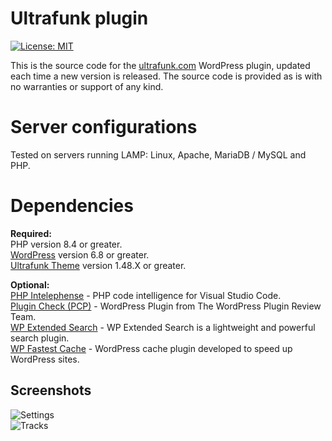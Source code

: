 # **Ultrafunk plugin**

[![License: MIT](https://img.shields.io/badge/License-MIT-yellow.svg)](https://opensource.org/licenses/MIT)

This is the source code for the [ultrafunk.com](https://ultrafunk.com) WordPress plugin, updated each time a new version is released. The source code is provided as is with no warranties or support of any kind.

# Server configurations
Tested on servers running LAMP: Linux, Apache, MariaDB / MySQL and PHP.

# Dependencies
**Required:**  
PHP version 8.4 or greater.  
[WordPress](https://wordpress.org/download/) version 6.8 or greater.  
[Ultrafunk Theme](https://github.com/ultrafunk/ultrafunk-theme/) version 1.48.X or greater.  

**Optional:**  
[PHP Intelephense](https://intelephense.com/) - PHP code intelligence for Visual Studio Code.  
[Plugin Check (PCP)](https://wordpress.org/plugins/plugin-check/) - WordPress Plugin from The WordPress Plugin Review Team.  
[WP Extended Search](https://wordpress.org/plugins/wp-extended-search/) - WP Extended Search is a lightweight and powerful search plugin.  
[WP Fastest Cache](https://wordpress.org/plugins/wp-fastest-cache/) - WordPress cache plugin developed to speed up WordPress sites.  

## **Screenshots**  
![Settings](https://ultrafunk.com/wp-content/uploads/screenshots/ultrafunk-plugin_settings_1-46-22_02.png)  
![Tracks](https://ultrafunk.com/wp-content/uploads/screenshots/ultrafunk-plugin_tracks_1-46-22_02.png)  
